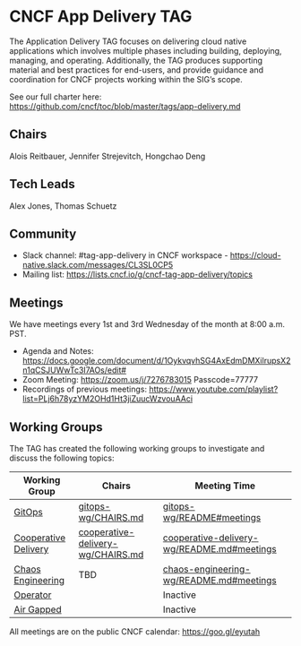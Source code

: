 # CNCF App Delivery TAG

The Application Delivery TAG focuses on delivering cloud native applications which involves multiple phases including building, deploying, managing, and operating. Additionally, the TAG produces supporting material and best practices for end-users, and provide guidance and coordination for CNCF projects working within the SIG’s scope.

See our full charter here: https://github.com/cncf/toc/blob/master/tags/app-delivery.md

## Chairs
Alois Reitbauer, Jennifer Strejevitch, Hongchao Deng

## Tech Leads
Alex Jones, Thomas Schuetz

## Community

* Slack channel: #tag-app-delivery in CNCF workspace - https://cloud-native.slack.com/messages/CL3SL0CP5
* Mailing list: https://lists.cncf.io/g/cncf-tag-app-delivery/topics

## Meetings

We have meetings every 1st and 3rd Wednesday of the month at 8:00 a.m. PST.

+ Agenda and Notes: https://docs.google.com/document/d/1OykvqvhSG4AxEdmDMXilrupsX2n1qCSJUWwTc3I7AOs/edit# 
+ Zoom Meeting: https://zoom.us/j/7276783015 Passcode=77777
+ Recordings of previous meetings: https://www.youtube.com/playlist?list=PLj6h78yzYM2OHd1Ht3jiZuucWzvouAAci

## Working Groups

The TAG has created the following working groups to investigate and discuss the following topics:

| Working Group | Chairs            | Meeting Time                          |
|---------------|------------------|---------------------------------------|
| [GitOps](https://github.com/cncf/tag-app-delivery/tree/master/gitops-wg) | [gitops-wg/CHAIRS.md](./gitops-wg/CHAIRS.md) | [gitops-wg/README#meetings](./gitops-wg/README.MD#meetings) |
| [Cooperative Delivery](https://github.com/cncf/tag-app-delivery/tree/master/cooperative-delivery-wg) | [cooperative-delivery-wg/CHAIRS.md](./cooperative-delivery-wg/README.md#chairs) | [cooperative-delivery-wg/README.md#meetings](./cooperative-delivery-wg/README.md#meetings) |
| [Chaos Engineering](./chaos-engineering-wg/README.md) | TBD | [chaos-engineering-wg/README.md#meetings](./chaos-engineering-wg/README.md#meetings)
| [Operator](https://github.com/cncf/tag-app-delivery/tree/master/operator-wg) | | Inactive |
| [Air Gapped](https://github.com/cncf/tag-app-delivery/tree/master/air-gapped-wg)         |   | Inactive |


All meetings are on the public CNCF calendar: https://goo.gl/eyutah
